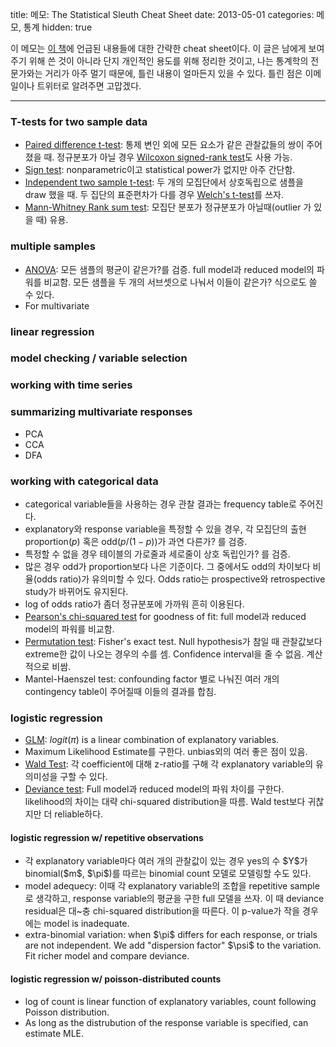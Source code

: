 title: 메모: The Statistical Sleuth Cheat Sheet
date: 2013-05-01
categories: 메모, 통계
hidden: true

이 메모는 [이 책](http://www.proaxis.com/~panorama/home.htm)에 언급된 내용들에 대한 간략한 cheat sheet이다. 이 글은 남에게 보여주기 위해 쓴 것이 아니라 단지 개인적인 용도를 위해 정리한 것이고, 나는 통계학의 전문가와는 거리가 아주 멀기 때문에, 틀린 내용이 얼마든지 있을 수 있다. 틀린 점은 이메일이나 트위터로 알려주면 고맙겠다.

<!-- PREVIEW_END -->

----

### T-tests for two sample data

* [Paired difference t-test](http://en.wikipedia.org/wiki/Paired_difference_test): 통제 변인 외에 모든 요소가 같은 관찰값들의 쌍이 주어졌을 때. 정규분포가 아닐 경우 [Wilcoxon signed-rank test](http://en.wikipedia.org/wiki/Wilcoxon_signed-rank_test)도 사용 가능.
* [Sign test](http://en.wikipedia.org/wiki/Sign_test): nonparametric이고 statistical power가 없지만 아주 간단함.
* [Independent two sample t-test](http://en.wikipedia.org/wiki/Student's_t-test#Independent_two-sample_t-test): 두 개의 모집단에서 상호독립으로 샘플을 draw 했을 때. 두 집단의 표준편차가 다를 경우 [Welch's t-test](http://en.wikipedia.org/wiki/Welch%27s_t_test)를 쓰자.
* [Mann-Whitney Rank sum test](http://en.wikipedia.org/wiki/Mann%E2%80%93Whitney_U): 모집단 분포가 정규분포가 아닐때(outlier 가 있을 때) 유용.

### multiple samples

* [ANOVA](http://en.wikipedia.org/wiki/Analysis_of_variance): 모든 샘플의 평균이 같은가?를 검증. full model과 reduced model의 파워를 비교함. 모든 샘플을 두 개의 서브셋으로 나눠서 이들이 같은가? 식으로도 쓸 수 있다.
* For multivariate

### linear regression

### model checking / variable selection

### working with time series

### summarizing multivariate responses

* PCA
* CCA
* DFA

### working with categorical data

* categorical variable들을 사용하는 경우 관찰 결과는 frequency table로 주어진다.
* explanatory와 response variable을 특정할 수 있을 경우, 각 모집단의 출현 proportion($p$) 혹은 odd($p/(1-p)$)가 과연 다른가? 를 검증. 
* 특정할 수 없을 경우 테이블의 가로줄과 세로줄이 상호 독립인가? 를 검증.
* 많은 경우 odd가 proportion보다 나은 기준이다. 그 중에서도 odd의 차이보다 비율(odds ratio)가 유의미할 수 있다. Odds ratio는 prospective와 retrospective study가 바뀌어도 유지된다.
* log of odds ratio가 좀더 정규분포에 가까워 흔히 이용된다.
* [Pearson's chi-squared test](http://en.wikipedia.org/wiki/Pearson%27s_chi-squared_test) for goodness of fit: full model과 reduced model의 파워를 비교함.
* [Permutation test](http://en.wikipedia.org/wiki/Permutation_test#Permutation_tests): Fisher's exact test. Null hypothesis가 참일 때 관찰값보다 extreme한 값이 나오는 경우의 수를 셈. Confidence interval을 줄 수 없음. 계산적으로 비쌈.
* Mantel-Haenszel test: confounding factor 별로 나눠진 여러 개의 contingency table이 주어질때 이들의 결과를 합침.

### logistic regression

* [GLM](http://en.wikipedia.org/wiki/Generalized_linear_model): $logit(\pi)$ is a linear combination of explanatory variables.
* Maximum Likelihood Estimate를 구한다. unbias외의 여러 좋은 점이 있음.
* [Wald Test](http://en.wikipedia.org/wiki/Wald_test): 각 coefficient에 대해 z-ratio를 구해 각 explanatory variable의 유의미성을 구할 수 있다. 
* [Deviance test](http://en.wikipedia.org/wiki/Deviance_(statistics)): Full model과 reduced model의 파워 차이를 구한다. likelihood의 차이는 대략 chi-squared distribution을 따름. Wald test보다 귀찮지만 더 reliable하다.

#### logistic regression w/ repetitive observations

* 각 explanatory variable마다 여러 개의 관찰값이 있는 경우 yes의 수 \$Y\$가 binomial(\$m\$, \$\pi\$)를 따르는 binomial count 모델로 모델링할 수도 있다.
* model adequecy: 이때 각 explanatory variable의 조합을 repetitive sample로 생각하고, response variable의 평균을 구한 full 모델을 쓰자. 이 때 deviance residual은 대~충 chi-squared distribution을 따른다. 이 p-value가 작을 경우에는 model is inadequate.
* extra-binomial variation: when \$\pi\$ differs for each response, or trials are not independent. We add "dispersion factor" \$\psi\$ to the variation. Fit richer model and compare deviance.

#### logistic regression w/ poisson-distributed counts

* log of count is linear function of explanatory variables, count following Poisson distribution.
* As long as the distrubution of the response variable is specified, can estimate MLE.
